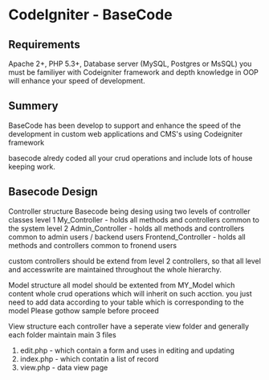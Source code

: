 CodeIgniter - BaseCode
====================

Requirements
------------
Apache 2+, PHP 5.3+, Database server (MySQL, Postgres or MsSQL)
you must be familiyer with Codeigniter framework and depth knowledge in OOP will enhance your speed of development.

Summery
---------
BaseCode has been develop to support and enhance the speed of the development in custom web applications and CMS's using Codeigniter framework

basecode alredy coded all your crud operations and include lots of house keeping work.


Basecode Design
------------
Controller structure
Basecode being desing using two levels of controller classes
level 1
My_Controller - holds all methods and controllers common to the system
level 2
Admin_Controller - holds all methods and controllers common to admin users / backend users
Frontend_Controller - holds all methods and controllers common to fronend users

custom controllers should be extend from level 2 controllers, so that all level and accesswrite are maintained throughout the whole hierarchy.

Model structure
all model should be extented from MY_Model which content whole crud operations which will inherit on such acction.
you just need to add data according to your table which is corresponding to the model
Please gothow sample before proceed

View structure
each controller have a seperate view folder and generally each folder maintain main 3 files
1. edit.php - which contain a form and uses in editing and updating
2. index.php - which contatin a list of record 
3. view.php - data view page 
